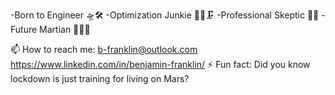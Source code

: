 -Born to Engineer     🛸🛠
-Optimization Junkie  🧗‍♀️🗜
-Professional Skeptic 🔬🔭
-Future Martian       👩‍🚀🔴

📫 How to reach me: b-franklin@outlook.com https://www.linkedin.com/in/benjamin-franklin/
⚡ Fun fact: Did you know lockdown is just training for living on Mars?
